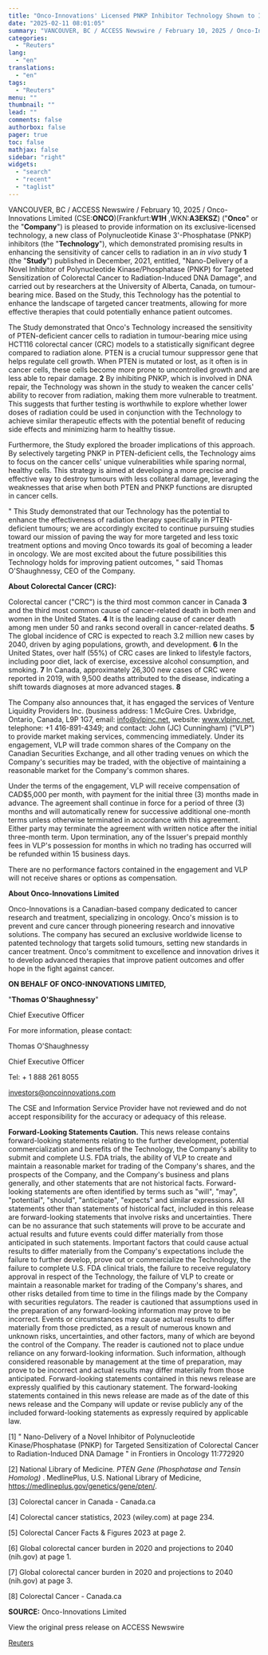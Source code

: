 ```yaml
---
title: "Onco-Innovations' Licensed PNKP Inhibitor Technology Shown to Increase Sensitivity of Cancer Cells to Radiation in Animal Study"
date: "2025-02-11 08:01:05"
summary: "VANCOUVER, BC / ACCESS Newswire / February 10, 2025 / Onco-Innovations Limited (CSE:ONCO)(Frankfurt:W1H ,WKN:A3EKSZ) (\"Onco\" or the \"Company\") is pleased to provide information on its exclusive-licensed technology, a new class of Polynucleotide Kinase 3'-Phosphatase (PNKP) inhibitors (the \"Technology\"), which demonstrated promising results in enhancing the sensitivity of cancer cells to..."
categories:
  - "Reuters"
lang:
  - "en"
translations:
  - "en"
tags:
  - "Reuters"
menu: ""
thumbnail: ""
lead: ""
comments: false
authorbox: false
pager: true
toc: false
mathjax: false
sidebar: "right"
widgets:
  - "search"
  - "recent"
  - "taglist"
---
```


VANCOUVER, BC / ACCESS Newswire / February 10, 2025 / Onco-Innovations Limited (CSE:**ONCO**)(Frankfurt:**W1H** ,WKN:**A3EKSZ**) ("**Onco**" or the "**Company**") is pleased to provide information on its exclusive-licensed technology, a new class of Polynucleotide Kinase 3'-Phosphatase (PNKP) inhibitors (the "**Technology**"), which demonstrated promising results in enhancing the sensitivity of cancer cells to radiation in an *in vivo* study **1** (the "**Study**") published in December, 2021, entitled, "Nano-Delivery of a Novel Inhibitor of Polynucleotide Kinase/Phosphatase (PNKP) for Targeted Sensitization of Colorectal Cancer to Radiation-Induced DNA Damage", and carried out by researchers at the University of Alberta, Canada, on tumour-bearing mice. Based on the Study, this Technology has the potential to enhance the landscape of targeted cancer treatments, allowing for more effective therapies that could potentially enhance patient outcomes.

The Study demonstrated that Onco's Technology increased the sensitivity of PTEN-deficient cancer cells to radiation in tumour-bearing mice using HCT116 colorectal cancer (CRC) models to a statistically significant degree compared to radiation alone. PTEN is a crucial tumour suppressor gene that helps regulate cell growth. When PTEN is mutated or lost, as it often is in cancer cells, these cells become more prone to uncontrolled growth and are less able to repair damage. **2** By inhibiting PNKP, which is involved in DNA repair, the Technology was shown in the study to weaken the cancer cells' ability to recover from radiation, making them more vulnerable to treatment. This suggests that further testing is worthwhile to explore whether lower doses of radiation could be used in conjunction with the Technology to achieve similar therapeutic effects with the potential benefit of reducing side effects and minimizing harm to healthy tissue.

Furthermore, the Study explored the broader implications of this approach. By selectively targeting PNKP in PTEN-deficient cells, the Technology aims to focus on the cancer cells' unique vulnerabilities while sparing normal, healthy cells. This strategy is aimed at developing a more precise and effective way to destroy tumours with less collateral damage, leveraging the weaknesses that arise when both PTEN and PNKP functions are disrupted in cancer cells.

" This Study demonstrated that our Technology has the potential to enhance the effectiveness of radiation therapy specifically in PTEN-deficient tumours; we are accordingly excited to continue pursuing studies toward our mission of paving the way for more targeted and less toxic treatment options and moving Onco towards its goal of becoming a leader in oncology. We are most excited about the future possibilities this Technology holds for improving patient outcomes, " said Thomas O'Shaughnessy, CEO of the Company.

**About Colorectal Cancer (CRC):**

Colorectal cancer ("CRC") is the third most common cancer in Canada **3** and the third most common cause of cancer-related death in both men and women in the United States. **4** It is the leading cause of cancer death among men under 50 and ranks second overall in cancer-related deaths. **5** The global incidence of CRC is expected to reach 3.2 million new cases by 2040, driven by aging populations, growth, and development. **6** In the United States, over half (55%) of CRC cases are linked to lifestyle factors, including poor diet, lack of exercise, excessive alcohol consumption, and smoking. **7** In Canada, approximately 26,300 new cases of CRC were reported in 2019, with 9,500 deaths attributed to the disease, indicating a shift towards diagnoses at more advanced stages. **8**

The Company also announces that, it has engaged the services of Venture Liquidity Providers Inc. (business address: 1 McGuire Cres. Uxbridge, Ontario, Canada, L9P 1G7, email: info@vlpinc.net, website: www.vlpinc.net, telephone: +1 416-891-4349; and contact: John (JC) Cunningham) ("VLP") to provide market making services, commencing immediately. Under its engagement, VLP will trade common shares of the Company on the Canadian Securities Exchange, and all other trading venues on which the Company's securities may be traded, with the objective of maintaining a reasonable market for the Company's common shares.

Under the terms of the engagement, VLP will receive compensation of CAD$5,000 per month, with payment for the initial three (3) months made in advance. The agreement shall continue in force for a period of three (3) months and will automatically renew for successive additional one-month terms unless otherwise terminated in accordance with this agreement. Either party may terminate the agreement with written notice after the initial three-month term. Upon termination, any of the Issuer's prepaid monthly fees in VLP's possession for months in which no trading has occurred will be refunded within 15 business days.

There are no performance factors contained in the engagement and VLP will not receive shares or options as compensation.

**About Onco-Innovations Limited**

Onco-Innovations is a Canadian-based company dedicated to cancer research and treatment, specializing in oncology. Onco's mission is to prevent and cure cancer through pioneering research and innovative solutions. The company has secured an exclusive worldwide license to patented technology that targets solid tumours, setting new standards in cancer treatment. Onco's commitment to excellence and innovation drives it to develop advanced therapies that improve patient outcomes and offer hope in the fight against cancer.

**ON BEHALF OF ONCO-INNOVATIONS LIMITED,**

"**Thomas O'Shaughnessy**"

Chief Executive Officer

For more information, please contact:

Thomas O'Shaughnessy

Chief Executive Officer

Tel: + 1 888 261 8055

investors@oncoinnovations.com

The CSE and Information Service Provider have not reviewed and do not accept responsibility for the accuracy or adequacy of this release.

**Forward-Looking Statements Caution.** This news release contains forward-looking statements relating to the further development, potential commercialization and benefits of the Technology, the Company's ability to submit and complete U.S. FDA trials, the ability of VLP to create and maintain a reasonable market for trading of the Company's shares, and the prospects of the Company, and the Company's business and plans generally, and other statements that are not historical facts. Forward-looking statements are often identified by terms such as "will", "may", "potential", "should", "anticipate", "expects" and similar expressions. All statements other than statements of historical fact, included in this release are forward-looking statements that involve risks and uncertainties. There can be no assurance that such statements will prove to be accurate and actual results and future events could differ materially from those anticipated in such statements. Important factors that could cause actual results to differ materially from the Company's expectations include the failure to further develop, prove out or commercialize the Technology, the failure to complete U.S. FDA clinical trials, the failure to receive regulatory approval in respect of the Technology, the failure of VLP to create or maintain a reasonable market for trading of the Company's shares, and other risks detailed from time to time in the filings made by the Company with securities regulators. The reader is cautioned that assumptions used in the preparation of any forward-looking information may prove to be incorrect. Events or circumstances may cause actual results to differ materially from those predicted, as a result of numerous known and unknown risks, uncertainties, and other factors, many of which are beyond the control of the Company. The reader is cautioned not to place undue reliance on any forward-looking information. Such information, although considered reasonable by management at the time of preparation, may prove to be incorrect and actual results may differ materially from those anticipated. Forward-looking statements contained in this news release are expressly qualified by this cautionary statement. The forward-looking statements contained in this news release are made as of the date of this news release and the Company will update or revise publicly any of the included forward-looking statements as expressly required by applicable law.

[1] " Nano-Delivery of a Novel Inhibitor of Polynucleotide Kinase/Phosphatase (PNKP) for Targeted Sensitization of Colorectal Cancer to Radiation-Induced DNA Damage " in Frontiers in Oncology 11:772920

[2] National Library of Medicine. *PTEN Gene (Phosphatase and Tensin Homolog)* . MedlinePlus, U.S. National Library of Medicine, https://medlineplus.gov/genetics/gene/pten/.

[3] Colorectal cancer in Canada - Canada.ca

[4] Colorectal cancer statistics, 2023 (wiley.com) at page 234.

[5] Colorectal Cancer Facts & Figures 2023 at page 2.

[6] Global colorectal cancer burden in 2020 and projections to 2040 (nih.gov) at page 1.

[7] Global colorectal cancer burden in 2020 and projections to 2040 (nih.gov) at page 3.

[8] Colorectal Cancer - Canada.ca

**SOURCE:** Onco-Innovations Limited

View the original press release on ACCESS Newswire

[Reuters](https://www.tradingview.com/news/reuters.com,2025-02-10:newsml_ACS4W7Zqa:0/)
